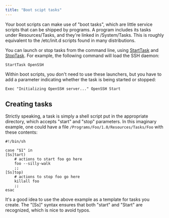 ```yaml
---
title: "Boot scipt tasks"
---
```


Your boot scripts can make use of "boot tasks", which are little service
scripts that can be shipped by programs. A program includes its tasks
under Resources/Tasks, and they're linked in /System/Tasks. This is
roughly equivalent to the /etc/init.d scripts found in many
distributions.

You can launch or stop tasks from the command line, using
[StartTask](/Commands/StartTask) and [StopTask](/Commands/StopTask).
For example, the following command will load the SSH daemon:

```
StartTask OpenSSH
```

Within boot scripts, you don't need to use these launchers, but you have
to add a parameter indicating whether the task is being started or
stopped:

```
Exec "Initializing OpenSSH server..." OpenSSH Start
```

## Creating tasks

Strictly speaking, a task is simply a shell script put in the
appropriate directory, which accepts "start" and "stop" parameters. In
this imaginary example, one could have a file
`/Programs/Foo/1.0/Resources/Tasks/Foo` with these contents:

```shell
#!/bin/sh 

case "$1" in 
[Ss]tart) 
    # actions to start foo go here 
    foo --silly-walk 
    ;; 
[Ss]top) 
    # actions to stop foo go here 
    killall foo 
    ;; 
esac 
```

It's a good idea to use the above example as a template for tasks you
create. The "\[Ss\]" syntax ensures that both "start" and "Start" are
recognized, which is nice to avoid typos.
